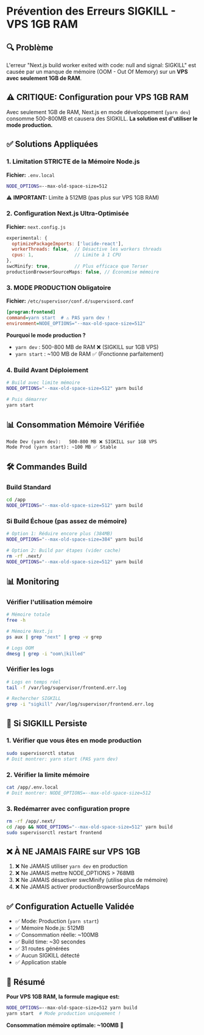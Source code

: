 # Prévention des Erreurs SIGKILL - VPS 1GB RAM

## 🔍 Problème
L'erreur "Next.js build worker exited with code: null and signal: SIGKILL" est causée par un manque de mémoire (OOM - Out Of Memory) sur un **VPS avec seulement 1GB de RAM**.

## ⚠️ CRITIQUE: Configuration pour VPS 1GB RAM
Avec seulement 1GB de RAM, Next.js en mode développement (`yarn dev`) consomme 500-800MB et causera des SIGKILL. **La solution est d'utiliser le mode production.**

## ✅ Solutions Appliquées

### 1. Limitation STRICTE de la Mémoire Node.js
**Fichier:** `.env.local`
```bash
NODE_OPTIONS=--max-old-space-size=512
```
⚠️ **IMPORTANT:** Limite à 512MB (pas plus sur VPS 1GB RAM)

### 2. Configuration Next.js Ultra-Optimisée
**Fichier:** `next.config.js`
```javascript
experimental: {
  optimizePackageImports: ['lucide-react'],
  workerThreads: false,  // Désactive les workers threads
  cpus: 1,               // Limite à 1 CPU
},
swcMinify: true,         // Plus efficace que Terser
productionBrowserSourceMaps: false, // Économise mémoire
```

### 3. MODE PRODUCTION Obligatoire
**Fichier:** `/etc/supervisor/conf.d/supervisord.conf`
```ini
[program:frontend]
command=yarn start  # ⚠️ PAS yarn dev !
environment=NODE_OPTIONS="--max-old-space-size=512"
```

**Pourquoi le mode production ?**
- `yarn dev` : 500-800 MB de RAM ❌ (SIGKILL sur 1GB VPS)
- `yarn start` : ~100 MB de RAM ✅ (Fonctionne parfaitement)

### 4. Build Avant Déploiement
```bash
# Build avec limite mémoire
NODE_OPTIONS="--max-old-space-size=512" yarn build

# Puis démarrer
yarn start
```

## 📊 Consommation Mémoire Vérifiée
```
Mode Dev (yarn dev):   500-800 MB ❌ SIGKILL sur 1GB VPS
Mode Prod (yarn start): ~100 MB ✅ Stable
```

## 🛠️ Commandes Build

### Build Standard
```bash
cd /app
NODE_OPTIONS="--max-old-space-size=512" yarn build
```

### Si Build Échoue (pas assez de mémoire)
```bash
# Option 1: Réduire encore plus (384MB)
NODE_OPTIONS="--max-old-space-size=384" yarn build

# Option 2: Build par étapes (vider cache)
rm -rf .next/
NODE_OPTIONS="--max-old-space-size=512" yarn build
```

## 📊 Monitoring

### Vérifier l'utilisation mémoire
```bash
# Mémoire totale
free -h

# Mémoire Next.js
ps aux | grep "next" | grep -v grep

# Logs OOM
dmesg | grep -i "oom\|killed"
```

### Vérifier les logs
```bash
# Logs en temps réel
tail -f /var/log/supervisor/frontend.err.log

# Rechercher SIGKILL
grep -i "sigkill" /var/log/supervisor/frontend.err.log
```

## 🚨 Si SIGKILL Persiste

### 1. Vérifier que vous êtes en mode production
```bash
sudo supervisorctl status
# Doit montrer: yarn start (PAS yarn dev)
```

### 2. Vérifier la limite mémoire
```bash
cat /app/.env.local
# Doit montrer: NODE_OPTIONS=--max-old-space-size=512
```

### 3. Redémarrer avec configuration propre
```bash
rm -rf /app/.next/
cd /app && NODE_OPTIONS="--max-old-space-size=512" yarn build
sudo supervisorctl restart frontend
```

## ❌ À NE JAMAIS FAIRE sur VPS 1GB

1. ❌ Ne JAMAIS utiliser `yarn dev` en production
2. ❌ Ne JAMAIS mettre NODE_OPTIONS > 768MB
3. ❌ Ne JAMAIS désactiver swcMinify (utilise plus de mémoire)
4. ❌ Ne JAMAIS activer productionBrowserSourceMaps

## ✅ Configuration Actuelle Validée

- ✅ Mode: Production (`yarn start`)
- ✅ Mémoire Node.js: 512MB
- ✅ Consommation réelle: ~100MB
- ✅ Build time: ~30 secondes
- ✅ 31 routes générées
- ✅ Aucun SIGKILL détecté
- ✅ Application stable

## 🎯 Résumé

**Pour VPS 1GB RAM, la formule magique est:**
```bash
NODE_OPTIONS=--max-old-space-size=512 yarn build
yarn start  # Mode production uniquement !
```

**Consommation mémoire optimale: ~100MB** 🚀
